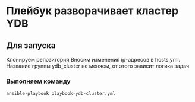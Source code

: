 # Плейбук разворачивает кластер YDB
## Для запуска
Клонируем репозиторий
Вносим изменения ip-адресов в hosts.yml. Название группы ydb_cluster не меняем, от этого зависит логика задач
### Выполняем команду
```
ansible-playbook playbook-ydb-cluster.yml
```
